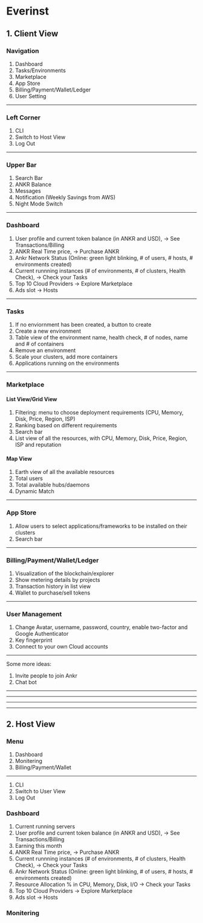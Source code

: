 # Everinst

## 1. Client View

### Navigation
1. Dashboard
1. Tasks/Environments
1. Marketplace
1. App Store
1. Billing/Payment/Wallet/Ledger
1. User Setting
-----------
### Left Corner
1. CLI
1. Switch to Host View
1. Log Out
-----------
### Upper Bar
1. Search Bar
1. ANKR Balance
1. Messages
1. Notification (Weekly Savings from AWS)
1. Night Mode Switch
-----------
### Dashboard
1. User profile and current token balance (in ANKR and USD), -> See Transactions/Billing
1. ANKR Real Time price, -> Purchase ANKR
1. Ankr Network Status (Online: green light blinking, # of users, # hosts, # environments created)
1. Current runnning instances (# of environments, # of clusters, Health Check), -> Check your Tasks
1. Top 10 Cloud Providers -> Explore Marketplace
1. Ads slot -> Hosts
-----------
### Tasks
1. If no enviornment has been created, a button to create
1. Create a new environment
1. Table view of the environment name, health check, # of nodes, name and # of containers
1. Remove an environment
1. Scale your clusters, add more containers
1. Applications running on the environments
-----------
### Marketplace
#### List View/Grid View
1. Filtering: menu to choose deployment requirements (CPU, Memory, Disk, Price, Region, ISP)
1. Ranking based on different requirements
1. Search bar
1. List view of all the resources, with CPU, Memory, Disk, Price, Region, ISP and reputation

#### Map View
1. Earth view of all the available resources
1. Total users
1. Total available hubs/daemons
1. Dynamic Match 
-----------
### App Store
1. Allow users to select applications/frameworks to be installed on their clusters
1. Search bar
-----------
### Billing/Payment/Wallet/Ledger
1. Visualization of the blockchain/explorer
1. Show metering details by projects
1. Transaction history in list view
1. Wallet to purchase/sell tokens
-----------
### User Management
1. Change Avatar, username, password, country, enable two-factor and Google Authenticator 
1. Key fingerprint
1. Connect to your own Cloud accounts
----------
Some more ideas: 
1. Invite people to join Ankr
1. Chat bot
----------
----------
----------
----------
## 2. Host View

### Menu
1. Dashboard
1. Monitering
1. Billing/Payment/Wallet
----------
1. CLI
1. Switch to User View
1. Log Out

### Dashboard
1. Current running servers
1. User profile and current token balance (in ANKR and USD), -> See Transactions/Billing
1. Earning this month
1. ANKR Real Time price, -> Purchase ANKR
1. Current runnning instances (# of environments, # of clusters, Health Check), -> Check your Tasks
1. Ankr Network Status (Online: green light blinking, # of users, # hosts, # environments created)
1. Resource Allocation % in CPU, Memory, Disk, I/O -> Check your Tasks
1. Top 10 Cloud Providers -> Explore Marketplace
1. Ads slot -> Hosts

### Monitering 

